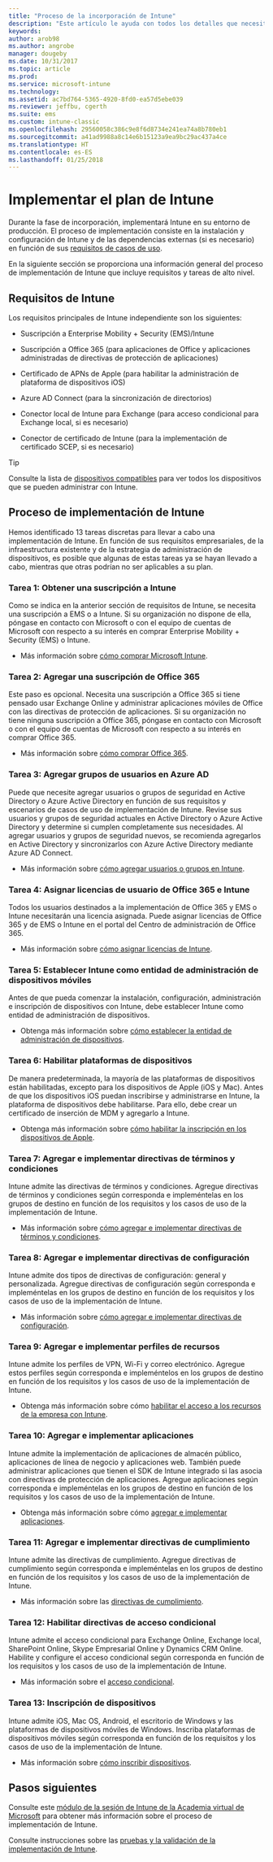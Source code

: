 ```yaml
---
title: "Proceso de la incorporación de Intune"
description: "Este artículo le ayuda con todos los detalles que necesita tener en cuenta a la hora de incorporar la solución solo en la nube de Intune en su entorno."
keywords: 
author: arob98
ms.author: angrobe
manager: dougeby
ms.date: 10/31/2017
ms.topic: article
ms.prod: 
ms.service: microsoft-intune
ms.technology: 
ms.assetid: ac7bd764-5365-4920-8fd0-ea57d5ebe039
ms.reviewer: jeffbu, cgerth
ms.suite: ems
ms.custom: intune-classic
ms.openlocfilehash: 29560058c386c9e8f6d8734e241ea74a8b780eb1
ms.sourcegitcommit: a41ad9988a8c14e6b15123a9ea9bc29ac437a4ce
ms.translationtype: HT
ms.contentlocale: es-ES
ms.lasthandoff: 01/25/2018
---
```

# <a name="implement-your-intune-plan"></a>Implementar el plan de Intune

Durante la fase de incorporación, implementará Intune en su entorno de producción. El proceso de implementación consiste en la instalación y configuración de Intune y de las dependencias externas (si es necesario) en función de sus [requisitos de casos de uso](planning-guide-requirements.md).

En la siguiente sección se proporciona una información general del proceso de implementación de Intune que incluye requisitos y tareas de alto nivel.

## <a name="intune-requirements"></a>Requisitos de Intune

Los requisitos principales de Intune independiente son los siguientes:

-   Suscripción a Enterprise Mobility + Security (EMS)/Intune

-   Suscripción a Office 365 (para aplicaciones de Office y aplicaciones administradas de directivas de protección de aplicaciones)

-   Certificado de APNs de Apple (para habilitar la administración de plataforma de dispositivos iOS)

-   Azure AD Connect (para la sincronización de directorios)

-   Conector local de Intune para Exchange (para acceso condicional para Exchange local, si es necesario)

-   Conector de certificado de Intune (para la implementación de certificado SCEP, si es necesario)

>[!TIP]
> Consulte la lista de [dispositivos compatibles](supported-devices-browsers.md) para ver todos los dispositivos que se pueden administrar con Intune.

## <a name="intune-implementation-process"></a>Proceso de implementación de Intune

Hemos identificado 13 tareas discretas para llevar a cabo una implementación de Intune. En función de sus requisitos empresariales, de la infraestructura existente y de la estrategia de administración de dispositivos, es posible que algunas de estas tareas ya se hayan llevado a cabo, mientras que otras podrían no ser aplicables a su plan.

### <a name="task-1-get-an-intune-subscription"></a>Tarea 1: Obtener una suscripción a Intune

Como se indica en la anterior sección de requisitos de Intune, se necesita una suscripción a EMS o a Intune. Si su organización no dispone de ella, póngase en contacto con Microsoft o con el equipo de cuentas de Microsoft con respecto a su interés en comprar Enterprise Mobility + Security (EMS) o Intune.

-   Más información sobre [cómo comprar Microsoft Intune](https://www.microsoft.com/cloud-platform/microsoft-intune-pricing).

### <a name="task-2-add-office-365-subscription"></a>Tarea 2: Agregar una suscripción de Office 365

Este paso es opcional. Necesita una suscripción a Office 365 si tiene pensado usar Exchange Online y administrar aplicaciones móviles de Office con las directivas de protección de aplicaciones. Si su organización no tiene ninguna suscripción a Office 365, póngase en contacto con Microsoft o con el equipo de cuentas de Microsoft con respecto a su interés en comprar Office 365.

-   Más información sobre [cómo comprar Office 365](https://products.office.com/business/compare-office-365-for-business-plans).

### <a name="task-3-add-users-groups-in-azure-ad"></a>Tarea 3: Agregar grupos de usuarios en Azure AD

Puede que necesite agregar usuarios o grupos de seguridad en Active Directory o Azure Active Directory en función de sus requisitos y escenarios de casos de uso de implementación de Intune. Revise sus usuarios y grupos de seguridad actuales en Active Directory o Azure Active Directory y determine si cumplen completamente sus necesidades. Al agregar usuarios y grupos de seguridad nuevos, se recomienda agregarlos en Active Directory y sincronizarlos con Azure Active Directory mediante Azure AD Connect.


-   Más información sobre [cómo agregar usuarios o grupos en Intune](users-permissions-add.md).
<!---why not send them to the AAD connect topic? Question out to Andre: https://docs.microsoft.com/en-us/azure/active-directory/connect/active-directory-aadconnect--->



### <a name="task-4-assign-intune-and-office-365-user-licenses"></a>Tarea 4: Asignar licencias de usuario de Office 365 e Intune

Todos los usuarios destinados a la implementación de Office 365 y EMS o Intune necesitarán una licencia asignada. Puede asignar licencias de Office 365 y de EMS o Intune en el portal del Centro de administración de Office 365.

-   Más información sobre [cómo asignar licencias de Intune](licenses-assign.md).

### <a name="task-5-set-mobile-device-management-authority-to-intune"></a>Tarea 5: Establecer Intune como entidad de administración de dispositivos móviles

Antes de que pueda comenzar la instalación, configuración, administración e inscripción de dispositivos con Intune, debe establecer Intune como entidad de administración de dispositivos.

-   Obtenga más información sobre [cómo establecer la entidad de administración de dispositivos](mdm-authority-set.md).

### <a name="task-6-enable-device-platforms"></a>Tarea 6: Habilitar plataformas de dispositivos

De manera predeterminada, la mayoría de las plataformas de dispositivos están habilitadas, excepto para los dispositivos de Apple (iOS y Mac). Antes de que los dispositivos iOS puedan inscribirse y administrarse en Intune, la plataforma de dispositivos debe habilitarse. Para ello, debe crear un certificado de inserción de MDM y agregarlo a Intune.

-   Obtenga más información sobre [cómo habilitar la inscripción en los dispositivos de Apple](apple-mdm-push-certificate-get.md).

### <a name="task-7-add-and-deploy-terms-and-conditions-policies"></a>Tarea 7: Agregar e implementar directivas de términos y condiciones

Intune admite las directivas de términos y condiciones. Agregue directivas de términos y condiciones según corresponda e impleméntelas en los grupos de destino en función de los requisitos y los casos de uso de la implementación de Intune.

-   Más información sobre [cómo agregar e implementar directivas de términos y condiciones](terms-and-conditions-create.md).

### <a name="task-8-add-and-deploy-configuration-policies"></a>Tarea 8: Agregar e implementar directivas de configuración

Intune admite dos tipos de directivas de configuración: general y personalizada. Agregue directivas de configuración según corresponda e impleméntelas en los grupos de destino en función de los requisitos y los casos de uso de la implementación de Intune.

-   Más información sobre [cómo agregar e implementar directivas de configuración](device-profiles.md).

### <a name="task-9-add-and-deploy-resource-profiles"></a>Tarea 9: Agregar e implementar perfiles de recursos

Intune admite los perfiles de VPN, Wi-Fi y correo electrónico. Agregue estos perfiles según corresponda e impleméntelos en los grupos de destino en función de los requisitos y los casos de uso de la implementación de Intune.

-   Obtenga más información sobre cómo [habilitar el acceso a los recursos de la empresa con Intune](device-profiles.md).

### <a name="task-10-add-and-deploy-apps"></a>Tarea 10: Agregar e implementar aplicaciones

Intune admite la implementación de aplicaciones de almacén público, aplicaciones de línea de negocio y aplicaciones web. También puede administrar aplicaciones que tienen el SDK de Intune integrado si las asocia con directivas de protección de aplicaciones. Agregue aplicaciones según corresponda e impleméntelas en los grupos de destino en función de los requisitos y los casos de uso de la implementación de Intune.

-   Obtenga más información sobre cómo [agregar e implementar aplicaciones](app-management.md).

### <a name="task-11-add-and-deploy-compliance-policies"></a>Tarea 11: Agregar e implementar directivas de cumplimiento

Intune admite las directivas de cumplimiento. Agregue directivas de cumplimiento según corresponda e impleméntelas en los grupos de destino en función de los requisitos y los casos de uso de la implementación de Intune.

-   Más información sobre las [directivas de cumplimiento](device-compliance.md).

### <a name="task-12-enable-conditional-access-policies"></a>Tarea 12: Habilitar directivas de acceso condicional

Intune admite el acceso condicional para Exchange Online, Exchange local, SharePoint Online, Skype Empresarial Online y Dynamics CRM Online. Habilite y configure el acceso condicional según corresponda en función de los requisitos y los casos de uso de la implementación de Intune.

-   Más información sobre el [acceso condicional](conditional-access.md).

### <a name="task-13-enroll-devices"></a>Tarea 13: Inscripción de dispositivos

Intune admite iOS, Mac OS, Android, el escritorio de Windows y las plataformas de dispositivos móviles de Windows. Inscriba plataformas de dispositivos móviles según corresponda en función de los requisitos y los casos de uso de la implementación de Intune.

-   Más información sobre [cómo inscribir dispositivos](device-enrollment.md).


## <a name="next-steps"></a>Pasos siguientes

Consulte este [módulo de la sesión de Intune de la Academia virtual de Microsoft](https://mva.microsoft.com/en-US/training-courses/deploying-microsoft-enterprise-mobility-suite-16408) para obtener más información sobre el proceso de implementación de Intune.


Consulte instrucciones sobre las [pruebas y la validación de la implementación de Intune](planning-guide-test-validation.md).
